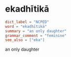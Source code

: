 # ekadhītikā

``` toml
dict_label = "NCPED"
word = "ekadhītikā"
summary = "an only daughter"
grammar_comment = "feminine"
see_also = ["eka"]
```

an only daughter

